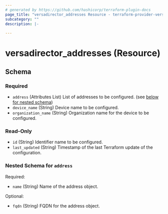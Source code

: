 ```yaml
---
# generated by https://github.com/hashicorp/terraform-plugin-docs
page_title: "versadirector_addresses Resource - terraform-provider-versadirector"
subcategory: ""
description: |-
  
---
```


# versadirector_addresses (Resource)





<!-- schema generated by tfplugindocs -->
## Schema

### Required

- `address` (Attributes List) List of addresses to be configured. (see [below for nested schema](#nestedatt--address))
- `device_name` (String) Device name to be configured.
- `organization_name` (String) Organization name for the device to be configured.

### Read-Only

- `id` (String) Identifier name to be configured.
- `last_updated` (String) Timestamp of the last Terraform update of the configuration.

<a id="nestedatt--address"></a>
### Nested Schema for `address`

Required:

- `name` (String) Name of the address object.

Optional:

- `fqdn` (String) FQDN for the address object.
